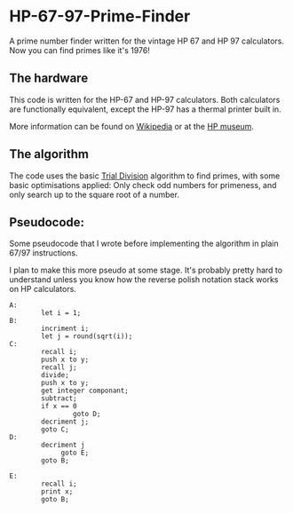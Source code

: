 # HP-67-97-Prime-Finder
A prime number finder written for the vintage HP 67 and HP 97 calculators. Now you can find primes like it's 1976!

## The hardware

This code is written for the HP-67 and HP-97 calculators. Both calculators are functionally equivalent, except the HP-97 has a thermal printer built in.

More information can be found on [Wikipedia](https://en.wikipedia.org/wiki/HP-67/-97) or at the [HP museum](http://www.hpmuseum.org/hp6797.htm).

## The algorithm

The code uses the basic [Trial Division](https://en.wikipedia.org/wiki/Trial_division) algorithm to find primes, with some basic optimisations applied: Only check odd numbers for primeness, and only search up to the square root of a number.

## Pseudocode:

Some pseudocode that I wrote before implementing the algorithm in plain 67/97 instructions.

I plan to make this more pseudo at some stage. It's probably pretty hard to understand unless you know how the reverse polish notation stack works on HP calculators.


```
A:
        let i = 1;
B:
        incriment i;
        let j = round(sqrt(i));
C:
        recall i;
        push x to y;
        recall j;
        divide;
        push x to y;
        get integer componant;
        subtract;
        if x == 0
                goto D;
        decriment j;
        goto C;
D:
        decriment j
             goto E;
        goto B;

E:
        recall i;
        print x;
        goto B;
```

